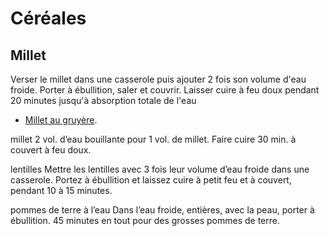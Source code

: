 # Céréales

## Millet

Verser le millet dans une casserole puis ajouter 2 fois son volume d'eau froide. Porter à ébullition, saler et couvrir. Laisser cuire à feu doux pendant 20 minutes jusqu'à absorption totale de l'eau

 * [Millet au gruyère](https://www.marmiton.org/recettes/recette_millet-au-gruyere_14312.aspx).

 millet	2 vol. d’eau bouillante pour 1 vol. de millet.
 Faire cuire 30 min. à couvert à feu doux.

 lentilles	Mettre les lentilles avec 3 fois leur volume d’eau froide dans une casserole.
 Portez à ébullition et laissez cuire à petit feu et à couvert, pendant 10 à 15 minutes.

 pommes de terre à l’eau	Dans l’eau froide, entières, avec la peau, porter à ébullition. 45 minutes en tout pour des grosses pommes de terre.

